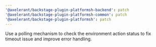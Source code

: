 ```yaml
---
'@axelerant/backstage-plugin-platformsh-backend': patch
'@axelerant/backstage-plugin-platformsh-common': patch
'@axelerant/backstage-plugin-platformsh': patch
---
```


Use a polling mechanism to check the environment action status to fix timeout issue and improve error handling.
